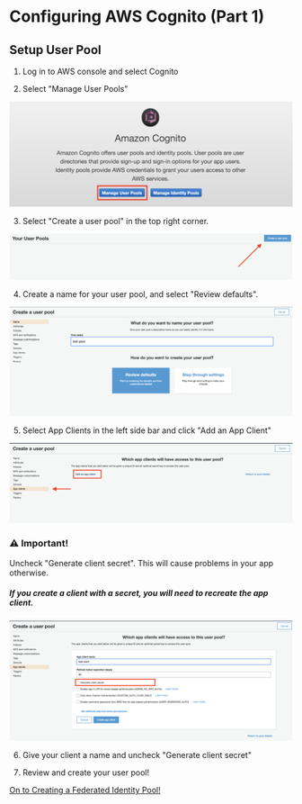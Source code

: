 # Configuring AWS Cognito (Part 1)

## Setup User Pool

1. Log in to AWS console and select Cognito

2. Select "Manage User Pools"

![Cognito Welcome Screen](../assets/welcome-screen.png)

3. Select "Create a user pool" in the top right corner.

![User Pool Landing](../assets/user-pool-landing.png)

4. Create a name for your user pool, and select "Review defaults".

![Creation Wizard](../assets/create-wizard.png)

5. Select App Clients in the left side bar and click "Add an App Client"

![App Clients](../assets/clients-page.png)

### ⚠️ Important!
Uncheck "Generate client secret". This will cause problems in your app otherwise.
##### If you create a client with a secret, you will need to recreate the app client.
![Uncheck Seret](../assets/client-wizard.png)

6. Give your client a name and uncheck "Generate client secret"

7. Review and create your user pool!

[On to Creating a Federated Identity Pool!](/aws/federated-id-setup.md)